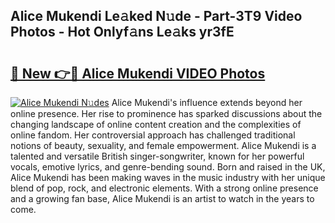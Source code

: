 ## Alice Mukendi Le𝚊ked N𝚞de - Part-3T9 Video Photos - Hot Onlyf𝚊ns Le𝚊ks yr3fE

# <h2><a href="http://ac20954.deff.icu/?id=Alice+Mukendi">🔗 New 👉🔴 Alice Mukendi VIDEO Photos</a></h2>

[![Alice Mukendi N𝚞des](https://i.imgur.com/rIISA9y.gif)](http://ac20954.deff.icu/?id=Alice+Mukendi)
Alice Mukendi's influence extends beyond her online presence. Her rise to prominence has sparked discussions about the changing landscape of online content creation and the complexities of online fandom. Her controversial approach has challenged traditional notions of beauty, sexuality, and female empowerment. Alice Mukendi is a talented and versatile British singer-songwriter, known for her powerful vocals, emotive lyrics, and genre-bending sound. Born and raised in the UK, Alice Mukendi has been making waves in the music industry with her unique blend of pop, rock, and electronic elements. With a strong online presence and a growing fan base, Alice Mukendi is an artist to watch in the years to come.
